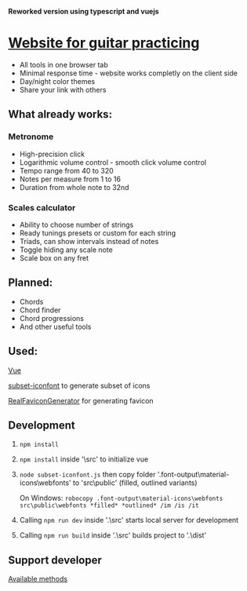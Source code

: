 **Reworked version using typescript and vuejs**

# [Website for guitar practicing](https://a-tg.github.io)
* All tools in one browser tab
* Minimal response time - website works completly on the client side
* Day/night color themes
* Share your link with others
## What already works:
### Metronome
* High-precision click 
* Logarithmic volume control - smooth click volume control
* Tempo range from 40 to 320
* Notes per measure from 1 to 16
* Duration from whole note to 32nd
### Scales calculator
* Ability to choose number of strings
* Ready tunings presets or custom for each string
* Triads, can show intervals instead of notes
* Toggle hiding any scale note
* Scale box on any fret
## Planned:
 * Chords
 * Chord finder
 * Chord progressions
 * And other useful tools

## Used:
 [Vue](https://vuejs.org)
 
 [subset-iconfont](https://github.com/dzhuang/subset-iconfont) to generate subset of icons
 
 [RealFaviconGenerator](https://realfavicongenerator.net/) for generating favicon

## Development
1. `npm install`
1. `npm install` inside '\src' to initialize vue
1. `node subset-iconfont.js` then copy folder '.font-output\material-icons\webfonts' to 'src\public' (filled, outlined variants)

   On Windows: `robocopy .font-output\material-icons\webfonts src\public\webfonts *filled* *outlined* /im /is /it`
1. Calling `npm run dev` inside '.\src' starts local server for development
1. Calling `npm run build` inside '.\src' builds project to '.\dist'

## Support developer
[Available methods](https://taplink.cc/atgdev)
